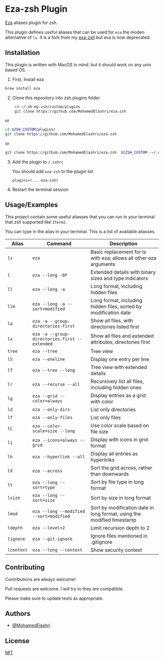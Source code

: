 
# Eza-zsh Plugin

[Eza](https://github.com/eza-community/eza) aliases plugin for zsh.

This plugin defines useful aliases that can be used for `eza` the moden alternative of `ls`. It is a fork from my [exa-zsh](https://github.com/MohamedElashri/exa-zsh) but exa is now deprecated. 



## Installation 
This plugin is written with MacOS in mind. but it should work on any unix based OS.

1. First, Install eza 

```bash
brew install eza
```
2. Clone this repository into zsh plugins folder 
   ```bash
    cd ~/.oh-my-zsh/custom/plugins
    git clone https://github.com/MohamedElashri/eza-zsh
   ```
 or 

```bash
cd $ZSH_CUSTOM/plugins/
git clone https://github.com/MohamedElashri/eza-zsh
```
 or

```bash
git clone https://github.com/MohamedElashri/eza-zsh  ${ZSH_CUSTOM:-~/.oh-my-zsh/custom}/plugins/eza-zsh
```

3. Add the plugin to `/.zshrc`

   You should add `eza-zsh` to the plugin list 

   `plugins=(... eza-zsh)`

4. Restart the terminal session

  
## Usage/Examples
This project contain some useful aliasses that you can run in your terminal that zsh supported like `ITerm2`. 

You can type in the alias in your terminal. This is a list of available aliasses.


| Alias  | Command                             | Description                                                                                   |
|--------|-------------------------------------|-----------------------------------------------------------------------------------------------|
| `ls`   | `eza`                               | Basic replacement for ls with eza; allows all other eza arguments                             |
| `l`    | `eza --long -bF`                    | Extended details with binary sizes and type indicators                                        |
| `ll`   | `eza --long -a`                     | Long format, including hidden files                                                           |
| `llm`  | `eza --long -a --sort=modified`     | Long format, including hidden files, sorted by modification date                              |
| `la`   | `eza -a --group-directories-first`  | Show all files, with directories listed first                                                 |
| `lx`   | `eza -a --group-directories-first --extended` | Show all files and extended attributes, directories first                           |
| `tree` | `eza --tree`                        | Tree view                                                                                     |
| `lS`   | `eza --oneline`                     | Display one entry per line                                                                    |
| `lT`   | `eza --tree --long`                 | Tree view with extended details                                                               |
| `lr`   | `eza --recurse --all`               | Recursively list all files, including hidden ones                                             |
| `lg`   | `eza --grid --color=always`         | Display entries as a grid with color                                                          |
| `ld`   | `eza --only-dirs`                   | List only directories                                                                         |
| `lf`   | `eza --only-files`                  | List only files                                                                               |
| `lC`   | `eza --color-scale=size --long`     | Use color scale based on file size                                                            |
| `li`   | `eza --icons=always --grid`         | Display with icons in grid format                                                             |
| `lh`   | `eza --hyperlink --all`             | Display all entries as hyperlinks                                                             |
| `lX`   | `eza --across`                      | Sort the grid across, rather than downwards                                                   |
| `lt`   | `eza --long --sort=type`            | Sort by file type in long format                                                              |
| `lsize`| `eza --long --sort=size`            | Sort by size in long format                                                                   |
| `lmod` | `eza --long --modified --sort=modified` | Sort by modification date in long format, using the modified timestamp                    |
| `ldepth`| `eza --level=2`                    | Limit recursion depth to 2                                                                    |
| `lignore`| `eza --git-ignore`                | Ignore files mentioned in .gitignore                                                          |
| `lcontext`| `eza --long --context`           | Show security context                                                                         |
  
## Contributing

Contributions are always welcome!

Pull requests are welcome. I will try to they are compatible. 

Please make sure to update tests as appropriate.


  
## Authors

- [@MohamedElashri](https://www.github.com/MohamedElashri)

  
## License

[MIT](https://choosealicense.com/licenses/mit/)

  

